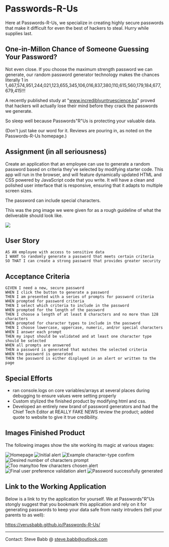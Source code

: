 # Passwords-R-Us
Here at Passwords-R-Us, we specialize in creating highly secure passwords that make it difficult for even the best of hackers to steal.  Hurry while supplies last.

## One-in-Millon Chance of Someone Guessing Your Password?
Not even close.  If you choose the maximum strength password we can generate, our random password generator technology makes the chances literally 1 in 1,467,574,951,244,021,123,655,345,106,016,837,380,110,615,560,179,184,677,679,415!!!  

A recently published study at "www.incrediblyuntruescience.bs" proved that hackers will actually lose their mind before they crack the passwords we generate. 

So sleep well because Passwords"R"Us is protecting your valuable data.

(Don't just take our word for it.  Reviews are pouring in, as noted on the Passwords-R-Us homepage.)

## Assignment (in all seriousness)

Create an application that an employee can use to generate a random password based on criteria they’ve selected by modifying starter code. This app will run in the browser, and will feature dynamically updated HTML and CSS powered by JavaScript code that you write. It will have a clean and polished user interface that is responsive, ensuring that it adapts to multiple screen sizes.

The password can include special characters. 

This was the png image we were given for as a rough guideline of what the deliverable should look like.

![](03-javascript-homework-demo.png)

## User Story

```
AS AN employee with access to sensitive data
I WANT to randomly generate a password that meets certain criteria
SO THAT I can create a strong password that provides greater security
```

## Acceptance Criteria

```
GIVEN I need a new, secure password
WHEN I click the button to generate a password
THEN I am presented with a series of prompts for password criteria
WHEN prompted for password criteria
THEN I select which criteria to include in the password
WHEN prompted for the length of the password
THEN I choose a length of at least 8 characters and no more than 128 characters
WHEN prompted for character types to include in the password
THEN I choose lowercase, uppercase, numeric, and/or special characters
WHEN I answer each prompt
THEN my input should be validated and at least one character type should be selected
WHEN all prompts are answered
THEN a password is generated that matches the selected criteria
WHEN the password is generated
THEN the password is either displayed in an alert or written to the page
```

## Special Efforts
- ran console.logs on core variables/arrays at several places during debugging to ensure values were setting properly
- Custom stylized the finished product by modifying html and css.
- Developed an entirely new brand of password generators and had the Chief Tech Editor at REALLY FAKE NEWS review the product; added quote to website to give it true credibility.

## Images Finished Product

The following images show the site working its magic at various stages:

![Homepage](https://github.com/verusbabb/Passwords-R-Us/blob/main/Assets/Homepage.png)
![Initial alert](https://github.com/verusbabb/Passwords-R-Us/blob/main/Assets/Initial_confirm.png)
![Example character-type confirm](https://github.com/verusbabb/Passwords-R-Us/blob/main/Assets/Sample_char_type_alert.png)
![Desired number of characters prompt](https://github.com/verusbabb/Passwords-R-Us/blob/main/Assets/Num_chars.png)
![Too many/too few characters chosen alert](https://github.com/verusbabb/Passwords-R-Us/blob/main/Assets/Out_of_range.png)
![Final user preference validation alert](https://github.com/verusbabb/Passwords-R-Us/blob/main/Assets/Validation_confirm.png)
![Password successfully generated](https://github.com/verusbabb/Passwords-R-Us/blob/main/Assets/Password_generated.png)


## Link to the Working Application
Below is a link to try the application for yourself.  We at Passwords"R"Us stongly suggest that you bookmark this application and rely on it for generating passwords to keep your data safe from nasty intruders (tell your parents to as well):

https://verusbabb.github.io/Passwords-R-Us/

----
Contact:  Steve Babb @ steve.babb@outlook.com
